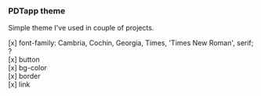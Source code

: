 ### PDTapp theme

Simple theme I've used in couple of projects.

[x] font-family: Cambria, Cochin, Georgia, Times, 'Times New Roman', serif; ?  
[x] button  
[x] bg-color  
[x] border  
[x] link  